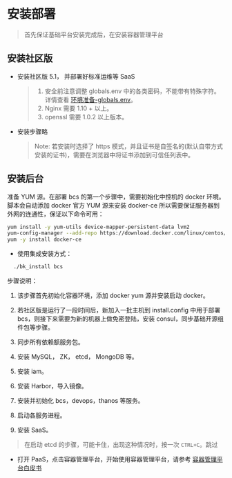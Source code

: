 # 安装部署

> 首先保证基础平台安装完成后，在安装容器管理平台

## 安装社区版

- 安装社区版 5.1， 并部署好标准运维等 SaaS

    > 1. 安全前注意调整 globals.env 中的各类密码，不能带有特殊字符。详情查看 [环境准备-globals.env](../../基础包安装/环境准备/get_ready.md#配置文件)。
    > 2. Nginx 需要 1.10 + 以上。
    > 3. openssl 需要 1.0.2 以上版本。

- 安装步骤略
    > Note: 若安装时选择了 https 模式，并且证书是自签名的(默认自带方式安装的证书)，需要在浏览器中将证书添加到可信任列表中。

## 安装后台

准备 YUM 源。在部署 bcs 的第一个步骤中，需要初始化中控机的 docker 环境。脚本会自动添加 docker 官方 YUM 源来安装 docker-ce 所以需要保证服务器到外网的连通性，保证以下命令可用：

```bash
yum install -y yum-utils device-mapper-persistent-data lvm2
yum-config-manager --add-repo https://download.docker.com/linux/centos/docker-ce.repo
yum -y install docker-ce
```

- 使用集成安装方式：

```bash
  ./bk_install bcs
```

  步骤说明：
  1. 该步骤首先初始化容器环境，添加 docker yum 源并安装启动 docker。

  2. 若社区版是运行了一段时间后，新加入一批主机到 install.config 中用于部署 bcs，则接下来需要为新的机器上做免密登陆，安装 consul，同步基础开源组件包等步骤。

  3. 同步所有依赖额服务包。

  4. 安装 MySQL， ZK， etcd， MongoDB 等。

  5. 安装 iam。

  6. 安装 Harbor，导入镜像。

  7. 安装并初始化 bcs，devops，thanos 等服务。

  8. 启动各服务进程。

  9. 安装 SaaS。

> 在启动 etcd 的步骤，可能卡住，出现这种情况时，按一次 `CTRL+C`。跳过

- 打开 PaaS，点击容器管理平台，开始使用容器管理平台，请参考 [容器管理平台白皮书](5.1/bcs/Introduction/README.md)
